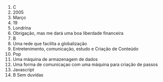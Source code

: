 1. C
2. 2005
3. Março
4. 19
5. Londrina
6. Obrigação, mas me dará uma boa liberdade financeira
7. B
8. Uma rede que facilita a globalização 
9. Entretenimento, comunicação, estudo e Criação de Conteúdo
10. Pop
11. Uma máquina de armazenagem de dados
12. Uma forma de comunicaçao com uma máquina para criação de passos
13. Javascript 
14. B Sem duvidas 
 
